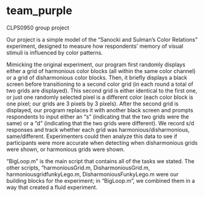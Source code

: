 # team_purple
CLPS0950 group project 

Our project is a simple model of the “Sanocki and Sulman’s Color Relations” experiment, designed to measure how respondents’ memory of visual stimuli is influenced by color patterns. 

Mimicking the original experiment, our program first randomly displays either a grid of harmonious color blocks (all within the same color channel) or a grid of disharmonious color blocks. Then, it briefly displays a black screen before transitioning to a second color grid (in each round a total of two grids are displayed). This second grid is either identical to the first one, or just one randomly selected pixel is a different color (each color block is one pixel; our grids are 3 pixels by 3 pixels). After the second grid is displayed, our program replaces it with another black screen and prompts respondents to input either an “s” (indicating that the two grids were the same) or a “d” (indicating that the two grids were different). We record s/d responses and track whether each grid was harmonious/disharmonious, same/different. Experimenters could then analyze this data to see if participants were more accurate when detecting when disharmonious grids were shown, or harmonious grids were shown. 

“BigLoop.m” is the main script that contains all of the tasks we stated.
The other scripts, “harmoniousGrid.m, DisharmoniousGrid.m, harmoniousgridfunkyLego.m, DisharmoniousFunkyLego.m were our building blocks for the experiment; in “BigLoop.m”, we combined them in a way that created a fluid experiment.
